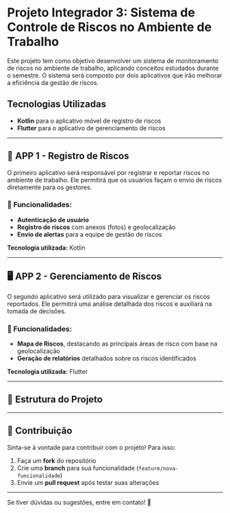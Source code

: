 # Projeto Integrador 3: Sistema de Controle de Riscos no Ambiente de Trabalho

Este projeto tem como objetivo desenvolver um sistema de monitoramento de riscos no ambiente de trabalho, aplicando conceitos estudados durante o semestre. O sistema será composto por dois aplicativos que irão melhorar a eficiência da gestão de riscos.

## Tecnologias Utilizadas
- **Kotlin** para o aplicativo móvel de registro de riscos
- **Flutter** para o aplicativo de gerenciamento de riscos

---

## 📱 APP 1 - Registro de Riscos

O primeiro aplicativo será responsável por registrar e reportar riscos no ambiente de trabalho. Ele permitirá que os usuários façam o envio de riscos diretamente para os gestores.

### 📌 Funcionalidades:
- **Autenticação de usuário**
- **Registro de riscos** com anexos (fotos) e geolocalização
- **Envio de alertas** para a equipe de gestão de riscos

**Tecnologia utilizada:** Kotlin

---

## 🖥️ APP 2 - Gerenciamento de Riscos

O segundo aplicativo será utilizado para visualizar e gerenciar os riscos reportados. Ele permitirá uma análise detalhada dos riscos e auxiliará na tomada de decisões.

### 📌 Funcionalidades:
- **Mapa de Riscos**, destacando as principais áreas de risco com base na geolocalização
- **Geração de relatórios** detalhados sobre os riscos identificados

**Tecnologia utilizada:** Flutter

---

## 📂 Estrutura do Projeto

---

## 📌 Contribuição

Sinta-se à vontade para contribuir com o projeto! Para isso:
1. Faça um **fork** do repositório
2. Crie uma **branch** para sua funcionalidade (`feature/nova-funcionalidade`)
3. Envie um **pull request** após testar suas alterações

---

Se tiver dúvidas ou sugestões, entre em contato! 🚀

